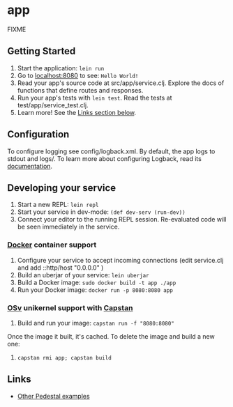 # app

FIXME

## Getting Started

1. Start the application: `lein run`
2. Go to [localhost:8080](http://localhost:8080/) to see: `Hello World!`
3. Read your app's source code at src/app/service.clj. Explore the docs of functions
   that define routes and responses.
4. Run your app's tests with `lein test`. Read the tests at test/app/service_test.clj.
5. Learn more! See the [Links section below](#links).

## Configuration

To configure logging see config/logback.xml. By default, the app logs to stdout and logs/.
To learn more about configuring Logback, read its [documentation](http://logback.qos.ch/documentation.html).

## Developing your service

1. Start a new REPL: `lein repl`
2. Start your service in dev-mode: `(def dev-serv (run-dev))`
3. Connect your editor to the running REPL session.
   Re-evaluated code will be seen immediately in the service.

### [Docker](https://www.docker.com/) container support

1. Configure your service to accept incoming connections (edit service.clj and add ::http/host "0.0.0.0" )
2. Build an uberjar of your service: `lein uberjar`
3. Build a Docker image: `sudo docker build -t app ./app`
4. Run your Docker image: `docker run -p 8080:8080 app`

### [OSv](http://osv.io/) unikernel support with [Capstan](http://osv.io/capstan/)

1. Build and run your image: `capstan run -f "8080:8080"`

Once the image it built, it's cached. To delete the image and build a new one:

1. `capstan rmi app; capstan build`

## Links

- [Other Pedestal examples](http://pedestal.io/samples)
